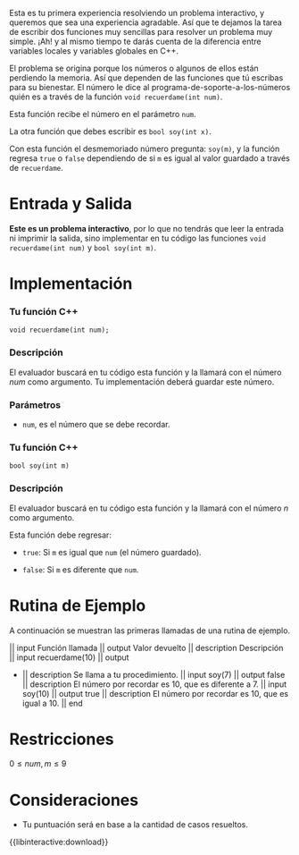 Esta es tu primera experiencia resolviendo un problema interactivo, y queremos que sea una experiencia agradable. Así que te dejamos la tarea de escribir dos funciones muy sencillas para resolver un problema muy simple. ¡Ah! y al mismo tiempo te darás cuenta de la diferencia entre variables locales y variables globales en C++.

El problema se origina porque los números o algunos de ellos están perdiendo la memoria. Así que dependen de las funciones que tú escribas para su bienestar.
El número le dice al programa-de-soporte-a-los-números quién es a través de la función `void recuerdame(int num)`.

Esta función recibe el número en el parámetro `num`.

La otra función que debes escribir es `bool soy(int x)`.

Con esta función el desmemoriado número pregunta: `soy(m)`, y
la función regresa `true` o `false` dependiendo de si `m` es igual al valor guardado a través de `recuerdame`.

# Entrada y Salida

**Este es un problema interactivo**, por lo que no tendrás que leer la entrada ni imprimir la salida, sino implementar en tu código las funciones `void recuerdame(int num)` y `bool soy(int m)`.

# Implementación

### Tu función C++

`void recuerdame(int num);`

### Descripción

El evaluador buscará en tu código esta función y la llamará con el número $num$ como argumento. Tu implementación deberá guardar este número.

### Parámetros

- `num`, es el número que se debe recordar.

### Tu función C++

`bool soy(int m)`

### Descripción

El evaluador buscará en tu código esta función y la llamará con el número $n$ como argumento.

Esta función debe regresar:

- `true`: Si `m` es igual que `num` (el número guardado).

- `false`: Si `m` es diferente que `num`.

# Rutina de Ejemplo

A continuación se muestran las primeras llamadas de una rutina de ejemplo.

|| input
Función llamada
|| output
Valor devuelto
|| description
Descripción
|| input
recuerdame(10)
|| output

- || description
  Se llama a tu procedimiento.
  || input
  soy(7)
  || output
  false
  || description
  El número por recordar es 10, que es diferente a 7.
  || input
  soy(10)
  || output
  true
  || description
  El número por recordar es 10, que es igual a 10.
  || end

# Restricciones

$0 \leq num,m \leq 9$

# Consideraciones

- Tu puntuación será en base a la cantidad de casos resueltos.

{{libinteractive:download}}
